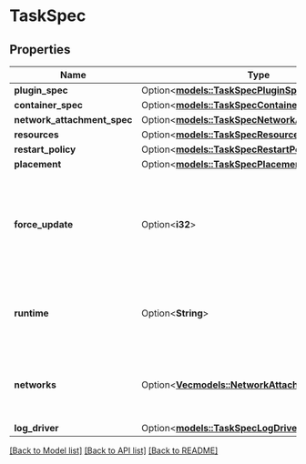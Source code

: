 # TaskSpec

## Properties

Name | Type | Description | Notes
------------ | ------------- | ------------- | -------------
**plugin_spec** | Option<[**models::TaskSpecPluginSpec**](TaskSpec_PluginSpec.md)> |  | [optional]
**container_spec** | Option<[**models::TaskSpecContainerSpec**](TaskSpec_ContainerSpec.md)> |  | [optional]
**network_attachment_spec** | Option<[**models::TaskSpecNetworkAttachmentSpec**](TaskSpec_NetworkAttachmentSpec.md)> |  | [optional]
**resources** | Option<[**models::TaskSpecResources**](TaskSpec_Resources.md)> |  | [optional]
**restart_policy** | Option<[**models::TaskSpecRestartPolicy**](TaskSpec_RestartPolicy.md)> |  | [optional]
**placement** | Option<[**models::TaskSpecPlacement**](TaskSpec_Placement.md)> |  | [optional]
**force_update** | Option<**i32**> | A counter that triggers an update even if no relevant parameters have been changed.  | [optional]
**runtime** | Option<**String**> | Runtime is the type of runtime specified for the task executor.  | [optional]
**networks** | Option<[**Vec<models::NetworkAttachmentConfig>**](NetworkAttachmentConfig.md)> | Specifies which networks the service should attach to. | [optional]
**log_driver** | Option<[**models::TaskSpecLogDriver**](TaskSpec_LogDriver.md)> |  | [optional]

[[Back to Model list]](../README.md#documentation-for-models) [[Back to API list]](../README.md#documentation-for-api-endpoints) [[Back to README]](../README.md)


